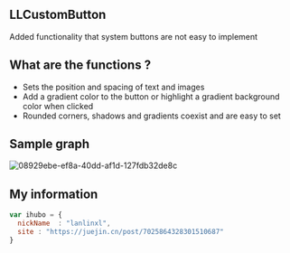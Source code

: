 ## LLCustomButton
Added functionality that system buttons are not easy to implement

## What are the functions ?
* Sets the position and spacing of text and images
* Add a gradient color to the button or highlight a gradient background color when clicked
* Rounded corners, shadows and gradients coexist and are easy to set

## Sample graph
![08929ebe-ef8a-40dd-af1d-127fdb32de8c](https://user-images.githubusercontent.com/38074234/139818423-543abf16-3608-45e0-ac3a-7d9fbe615b5f.gif)

## My information
```javascript
var ihubo = {
  nickName  : "lanlinxl",
  site : "https://juejin.cn/post/7025864328301510687"
}
```


